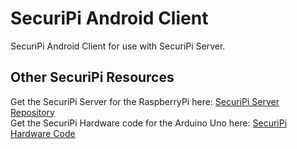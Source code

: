 # SecuriPi Android Client
SecuriPi Android Client for use with SecuriPi Server.

## Other SecuriPi Resources
Get the SecuriPi Server for the RaspberryPi here: [SecuriPi Server Repository](https://github.com/Ch1nchy/securi_pi/)  
Get the SecuriPi Hardware code for the Arduino Uno here: [SecuriPi Hardware Code](https://www.google.com/)
